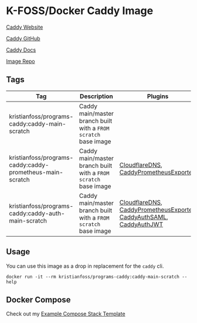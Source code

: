 # K-FOSS/Docker Caddy Image

[Caddy Website](https://caddyserver.com/)

[Caddy GitHub](https://github.com/caddyserver/caddy)

[Caddy Docs](https://caddyserver.com/docs/)

[Image Repo](https://github.com/K-FOSS/Docker)

## Tags

| Tag                                                       | Description                                                     | Plugins                                                                                                                                                                                                                                                    |
| --------------------------------------------------------- | --------------------------------------------------------------- | ---------------------------------------------------------------------------------------------------------------------------------------------------------------------------------------------------------------------------------------------------------- |
| kristianfoss/programs-caddy:caddy-main-scratch            | Caddy main/master branch built with a `FROM scratch` base image |                                                                                                                                                                                                                                                            |
| kristianfoss/programs-caddy:caddy-prometheus-main-scratch | Caddy main/master branch built with a `FROM scratch` base image | [CloudflareDNS](https://github.com/caddy-dns/cloudflare), [CaddyPrometheusExporter](https://github.com/hairyhenderson/caddyprom)                                                                                                                           |
| kristianfoss/programs-caddy:caddy-auth-main-scratch       | Caddy main/master branch built with a `FROM scratch` base image | [CloudflareDNS](https://github.com/caddy-dns/cloudflare), [CaddyPrometheusExporter](https://github.com/hairyhenderson/caddyprom), [CaddyAuthSAML](https://github.com/greenpau/caddy-auth-saml), [CaddyAuthJWT](https://github.com/greenpau/caddy-auth-jwt) |

## Usage

You can use this image as a drop in replacement for the `caddy` cli.

```
docker run -it --rm kristianfoss/programs-caddy:caddy-main-scratch --help
```

## Docker Compose

Check out my [Example Compose Stack Template](https://github.com/K-FOSS/Docker/tree/master/Stacks/Compose/Caddy)
